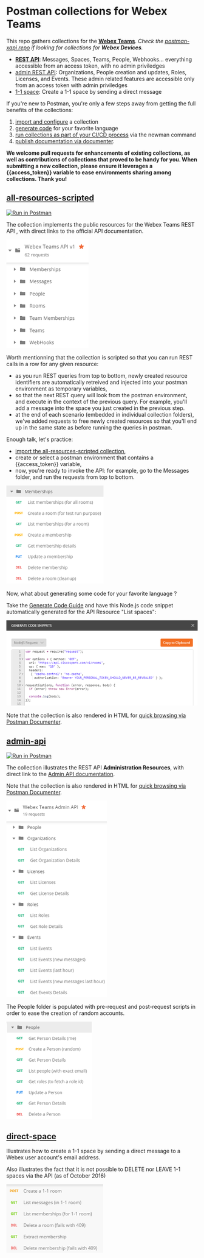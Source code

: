 # Postman collections for Webex Teams

This repo gathers collections for the **[Webex Teams](https://developer.webex.com/quick-reference.html)**.
_Check the [postman-xapi repo](https://github.com/CiscoDevNet/postman-xapi) if looking for collections for **Webex Devices**._

- **[REST API](#all-resources-scripted)**: Messages, Spaces, Teams, People, Webhooks... everything accessible from an access token, with no admin priviledges
- [admin REST API](#admin-api): Organizations, People creation and updates, Roles, Licenses, and Events. These admin related features are accessible only from an access token with admin priviledges
- [1-1 space](#direct-space): Create a 1-1 space by sending a direct message


If you're new to Postman, you're only a few steps away from getting the full benefits of the collections:
1. [import and configure](docs/ImportAndConfigure.md) a collection 
2. [generate code](docs/GenerateCode.md) for your favorite language
3. [run collections as part of your CI/CD process](https://www.getpostman.com/docs/newman_intro) via the newman command
4. [publish documentation via documenter](https://www.getpostman.com/docs/creating_documentation).

**We welcome pull requests for enhancements of existing collections, as well as contributions of collections that proved to be handy for you. 
When submitting a new collection, please ensure it leverages a {{access_token}} variable to ease environments sharing among collections. Thank you!** 


## [all-resources-scripted](https://raw.githubusercontent.com/CiscoDevNet/postman-webex/master/all-resources-scripted.json)

[![Run in Postman](https://run.pstmn.io/button.svg)](https://app.getpostman.com/run-collection/1f5e101d8290a5303c90)

The collection implements the public resources for the Webex Teams REST API , with direct links to the official API documentation.

![public resources](docs/img/scripted-collection-all-resources.png)

Worth mentionning that the collection is scripted so that you can run REST calls in a row for any given resource:
- as you run REST queries from top to bottom, newly created resource identifiers are automatically retreived and injected into your postman environment as temporary variables,
- so that the next REST query will look from the postman environment, and execute in the context of the previous query. For example, you'll add a message into the space you just created in the previous step. 
- at the end of each scenario (embedded in individual collection folders), we've added requests to free newly created resources so that you'll end up in the same state as before running the queries in postman.

Enough talk, let's practice:
- [import the all-resources-scripted collection](docs/ImportAndConfigure.md), 
- create or select a postman environment that contains a {{access_token}} variable, 
- now, you're ready to invoke the API: for example, go to the Messages folder, and run the requests from top to bottom.

![messages](docs/img/scripted-collection-memberships.png)

Now, what about generating some code for your favorite language ?

Take the [Generate Code Guide](docs/GenerateCode.md) and have this Node.js code snippet automatically generated for the API Resource "List spaces":

![generate code](docs/img/generate-nodejs-request-no-postman-header.png)

Note that the collection is also rendered in HTML for [quick browsing via Postman Documenter](https://documenter.getpostman.com/view/30210/71CYsEp).


## [admin-api](https://raw.githubusercontent.com/CiscoDevNet/postman-webex/master/admin-scripted.json)

[![Run in Postman](https://run.pstmn.io/button.svg)](https://app.getpostman.com/run-collection/0aa22af74405f82086d4)

The collection illustrates the REST API **Administration Resources**, with direct link to the [Admin API documentation](https://developer.webex.com/admin-api.html).

Note that the collection is also rendered in HTML for [quick browsing via Postman Documenter](https://documenter.getpostman.com/view/30210/2PMC7h).

![admin-api](docs/img/admin-scripted-collection.png)

The People folder is populated with pre-request and post-request scripts in order to ease the creation of random accounts.

![admin-api](docs/img/admin-scripted-collection-people.png) 


## [direct-space](https://raw.githubusercontent.com/CiscoDevNet/postman-webex/master/direct-space.json)

Illustrates how to create a 1-1 space by sending a direct message to a Webex user account's email address.

Also illustrates the fact that it is not possible to DELETE nor LEAVE 1-1 spaces via the API (as of October 2016)

![direct-space](docs/img/direct-space-collection.png)
